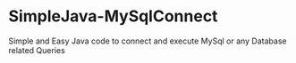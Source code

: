# SimpleJava-MySqlConnect
Simple and Easy Java code to connect and execute MySql or any Database related Queries
